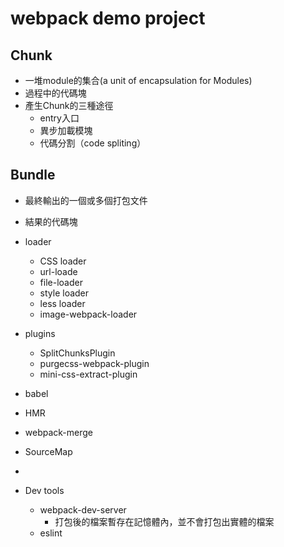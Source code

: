 # webpack demo project

## Chunk
* 一堆module的集合(a unit of encapsulation for Modules)
* 過程中的代碼塊
* 產生Chunk的三種途徑
  * entry入口
  * 異步加載模塊
  * 代碼分割（code spliting）

## Bundle
* 最終輸出的一個或多個打包文件
* 結果的代碼塊

* loader
    * CSS loader
    * url-loade
    * file-loader
    * style loader
	* less loader
	* image-webpack-loader
* plugins
  * SplitChunksPlugin
  * purgecss-webpack-plugin
  * mini-css-extract-plugin
* babel
* HMR
* webpack-merge
* SourceMap
* 
* Dev tools
  * webpack-dev-server
    * 打包後的檔案暫存在記憶體內，並不會打包出實體的檔案
  * eslint
